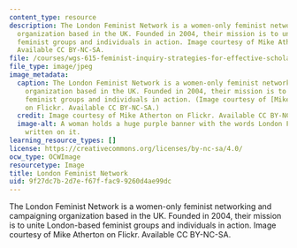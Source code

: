 ```yaml
---
content_type: resource
description: The London Feminist Network is a women-only feminist networking and campaigning
  organization based in the UK. Founded in 2004, their mission is to unite London-based
  feminist groups and individuals in action. Image courtesy of Mike Atherton on Flickr.
  Available CC BY-NC-SA.
file: /courses/wgs-615-feminist-inquiry-strategies-for-effective-scholarship-fall-2012/9f27dc7b2d7ef67ffac99260d4ae99dc_WGS-615f12-th.jpg
file_type: image/jpeg
image_metadata:
  caption: The London Feminist Network is a women-only feminist networking and campaigning
    organization based in the UK. Founded in 2004, their mission is to unite London-based
    feminist groups and individuals in action. (Image courtesy of [Mike Atherton](http://www.flickr.com/photos/39541942@N00/2060395067/in/photolist-4954ET-7hH89T-7hH81k-7hH5jk-ayfDtB-ayi9AA-ayi8c9-ayigpN-ayfUWM-ayieAY-ayfKqe-7hM5aj-7hM4jQ-7hM5Cb-7hM26L-7hM7Td-7hH4QM-7hM7ry-7hHa9i-7hM2W7-7hHaMK-7hH78P-7hM3HN-7hM4bo-7hH5sT-7hH5NK-7hH9zM-7hH6z4-7hM6CS-7hM4Ko-7hH8Xk-7hM5QY-7hM67L-7hM6fb-7hH6YM-7hH8yX-7hH6Dt-7hH9ER-7hM5JQ-7hM2zf-7hH9Nc-7hH95p-7hM6xf-7hH6cr-7hM2us-7hH7fc-7hM7j7-7hH7DP-7hM83s-7hM4so-7hM4Us)
    on Flickr. Available CC BY-NC-SA.)
  credit: Image courtesy of Mike Atherton on Flickr. Available CC BY-NC-SA.
  image-alt: A woman holds a huge purple banner with the words London Feminist Network
    written on it.
learning_resource_types: []
license: https://creativecommons.org/licenses/by-nc-sa/4.0/
ocw_type: OCWImage
resourcetype: Image
title: London Feminist Network
uid: 9f27dc7b-2d7e-f67f-fac9-9260d4ae99dc
---
```

The London Feminist Network is a women-only feminist networking and campaigning organization based in the UK. Founded in 2004, their mission is to unite London-based feminist groups and individuals in action. Image courtesy of Mike Atherton on Flickr. Available CC BY-NC-SA.